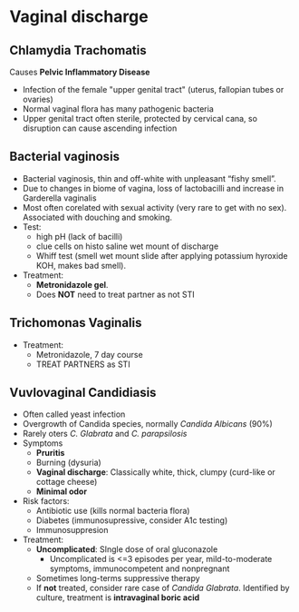 # Vaginal discharge
## Chlamydia Trachomatis
Causes **Pelvic Inflammatory Disease**
- Infection of the female "upper genital tract" (uterus, fallopian tubes or ovaries)
- Normal vaginal flora has many pathogenic bacteria
- Upper genital tract often sterile, protected by cervical cana, so disruption can cause ascending infection

## Bacterial vaginosis
- Bacterial vaginosis, thin and off-white with unpleasant “fishy smell”.
- Due to changes in biome of vagina, loss of lactobacilli and increase in Garderella vaginalis
- Most often corelated with sexual activity (very rare to get with no sex). Associated with douching and smoking. 
- Test:
	- high pH (lack of bacilli)
	- clue cells on histo saline wet mount of discharge
	- Whiff test (smell wet mount slide after applying potassium hyroxide KOH, makes bad smell). 
- Treatment:
	- **Metronidazole gel**. 
	- Does **NOT** need to treat partner as not STI

## Trichomonas Vaginalis
- Treatment:
	- Metronidazole, 7 day course
	- TREAT PARTNERS as STI

## Vuvlovaginal Candidiasis
- Often called yeast infection
- Overgrowth of Candida species, normally *Candida Albicans* (90%)
- Rarely oters *C. Glabrata* and *C. parapsilosis*
- Symptoms
	- **Pruritis**
	- Burning (dysuria)
	- **Vaginal discharge**: Classically white, thick, clumpy (curd-like or cottage cheese)
	- **Minimal odor**
- Risk factors:
	- Antibiotic use (kills normal bacteria flora)
	- Diabetes (immunosupressive, consider A1c testing)
	- Immunosuppresion
- Treatment:
	- **Uncomplicated**: SIngle dose of oral gluconazole
		- Uncomplicated is <=3 episodes per year, mild-to-moderate symptoms, immunocompetent and nonpregnant
	- Sometimes long-terms suppressive therapy
	- If **not** treated, consider rare case of *Candida Glabrata*. Identified by culture, treatment is **intravaginal boric acid**
